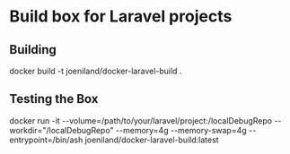 # Build box for Laravel projects

## Building

docker build -t joeniland/docker-laravel-build .

## Testing the Box

docker run -it --volume=/path/to/your/laravel/project:/localDebugRepo --workdir="/localDebugRepo" --memory=4g --memory-swap=4g --entrypoint=/bin/ash joeniland/docker-laravel-build:latest
